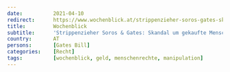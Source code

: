 ```yaml
---
date:          2021-04-10
redirect:      https://www.wochenblick.at/strippenzieher-soros-gates-skandal-um-gekaufte-menschenrechts-richter/
title:         Wochenblick
subtitle:      'Strippenzieher Soros & Gates: Skandal um gekaufte Menschenrechts-Richter'
country:       AT
persons:       [Gates Bill]
categories:    [Recht]
tags:          [wochenblick, geld, menschenrechte, manipulation]
---
```

